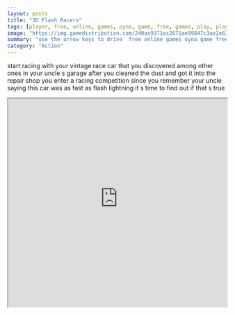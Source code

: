 ```yaml
---
layout: posts
title: "3D Flash Racers"
tags: [player, free, online, games, oyna, game, free, games, play, play, games]
image: "https://img.gamedistribution.com/240ac9371ec2671ae99847c3ae2e6384.jpg"
summary: "use the arrow keys to drive  free online games oyna game free games play play games"
category: "Action"
---
```


start racing with your vintage race car that you discovered among other ones in your uncle s garage after you cleaned the dust and got it into the repair shop you enter a racing competition since you remember your uncle saying this car was as fast as flash lightning it s time to find out if that s true

<iframe width="100%" height="480px;" src="https://flash.gamedistribution.com?game=240ac9371ec2671ae99847c3ae2e6384"></iframe>
